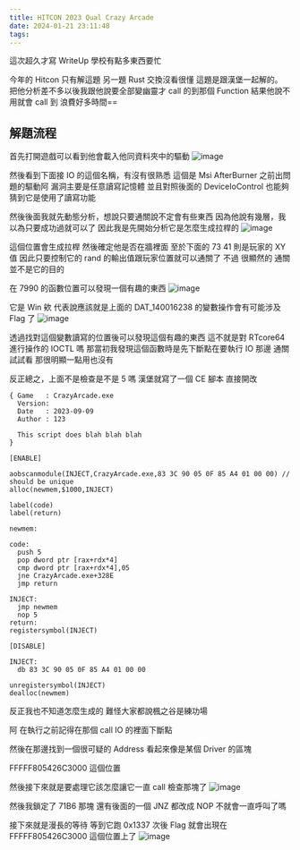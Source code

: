 ```yaml
---
title: HITCON 2023 Qual Crazy Arcade
date: 2024-01-21 23:11:48
tags:
---
```


這次超久才寫 WriteUp
學校有點多東西要忙

今年的 Hitcon 只有解這題 另一題 Rust 交換沒看很懂
這題是跟漢堡一起解的。
把他分析差不多以後我跟他說要全部變幽靈才 call 的到那個 Function 結果他說不用就會 call 到
浪費好多時間==

## 解題流程
首先打開遊戲可以看到他會載入他同資料夾中的驅動
![image](https://cdn.discordapp.com/attachments/464447402557046784/1153694603271209103/image.png)


然後看到下面接 IO 的這個名稱，有沒有很熟悉
這個是 Msi AfterBurner 之前出問題的驅動阿
漏洞主要是任意讀寫記憶體
並且對照後面的 DeviceIoControl 也能夠猜到它是使用了讀寫功能

然後後面我就先動態分析，想說只要通關說不定會有些東西
因為他說有幾層，我以為只要成功過就可以了
因此我是先開始分析它是怎麼生成拉桿的
![image](https://cdn.discordapp.com/attachments/464447402557046784/1153696329290227762/image.png)


這個位置會生成拉桿 然後確定他是否在牆裡面
至於下面的 73 41 則是玩家的 XY 值
因此只要控制它的 rand 的輸出值跟玩家位置就可以通關了
不過 很顯然的 通關並不是它的目的

在 7990 的函數位置可以發現一個有趣的東西
![image](https://cdn.discordapp.com/attachments/464447402557046784/1153697154158821446/image.png)

它是 Win 欸
代表說應該就是上面的 DAT_140016238 的變數操作會有可能涉及 Flag 了
![image](https://cdn.discordapp.com/attachments/464447402557046784/1153697584657993748/image.png)


透過找對這個變數讀寫的位置後可以發現這個有趣的東西
這不就是對 RTcore64 進行操作的 IOCTL 嗎
那當初我發現這個函數時是先下斷點在要執行 IO 那邊
通關試試看 那很明顯一點用也沒有

反正總之，上面不是檢查是不是 5 嗎
漢堡就寫了一個 CE 腳本
直接開改
```
{ Game   : CrazyArcade.exe
  Version: 
  Date   : 2023-09-09
  Author : 123

  This script does blah blah blah
}

[ENABLE]

aobscanmodule(INJECT,CrazyArcade.exe,83 3C 90 05 0F 85 A4 01 00 00) // should be unique
alloc(newmem,$1000,INJECT)

label(code)
label(return)

newmem:

code:
  push 5
  pop dword ptr [rax+rdx*4]
  cmp dword ptr [rax+rdx*4],05
  jne CrazyArcade.exe+328E
  jmp return

INJECT:
  jmp newmem
  nop 5
return:
registersymbol(INJECT)

[DISABLE]

INJECT:
  db 83 3C 90 05 0F 85 A4 01 00 00

unregistersymbol(INJECT)
dealloc(newmem)
```
反正我也不知道怎麼生成的 難怪大家都說楓之谷是練功場

阿 在執行之前記得在那個 call IO 的裡面下斷點

然後在那邊找到一個很可疑的 Address 看起來像是某個 Driver 的區塊

FFFFF805426C3000 這個位置

然後接下來就是要處理它該怎麼讓它一直 call 檢查那塊了
![image](https://cdn.discordapp.com/attachments/464447402557046784/1153706531452375112/image.png)

然後我鎖定了 71B6 那塊 還有後面的一個 JNZ 都改成 NOP
不就會一直呼叫了嗎

接下來就是漫長的等待 等到它跑 0x1337 次後 Flag 就會出現在 FFFFF805426C3000 這個位置上了
![image](https://cdn.discordapp.com/attachments/464447402557046784/1153707389699227749/image.png)
